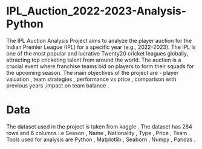 # IPL_Auction_2022-2023-Analysis-Python
The IPL Auction Analysis Project aims to analyze the player auction for the Indian Premier League (IPL) for a specific year (e.g., 2022-2023). The IPL is one of the most popular and lucrative Twenty20 cricket leagues globally, attracting top cricketing talent from around the world. The auction is a crucial event where franchise teams bid on players to form their squads for the upcoming season. The main objectives of the project are - player valuation , team strategies , performance vs price , comparison with previous years ,impact on team balance . 
# Data
The dataset used in the project is taken from kaggle . The dataset has 284 rows and 6 columns i.e Season , Name , Nationality , Type , Price , Team . Tools used for analysis are Python , Matplotlib , Seaborn , Numpy , Pandas . 
